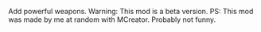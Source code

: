Add powerful weapons.
Warning: This mod is a beta version.
PS: This mod was made by me at random with MCreator. Probably not funny.
